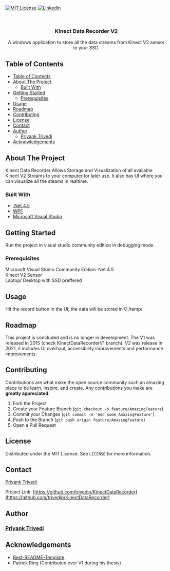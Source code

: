 
[![MIT License][license-shield]][license-url]
[![LinkedIn][linkedin-shield]][linkedin-url]



<!-- PROJECT LOGO -->
<br />
<p align="center">
  <!-- <a href="https://github.com/othneildrew/Best-README-Template">
    <img src="images/logo.png" alt="Logo" width="80" height="80">
  </a> -->

  <h3 align="center">Kinect Data Recorder V2</h3>

  <p align="center">
    A windows application to store all the data streams from Kinect V2 sensor to your SSD.
  </p>
</p>



<!-- TABLE OF CONTENTS -->
## Table of Contents

- [Table of Contents](#table-of-contents)
- [About The Project](#about-the-project)
  - [Built With](#built-with)
- [Getting Started](#getting-started)
  - [Prerequisites](#prerequisites)
- [Usage](#usage)
- [Roadmap](#roadmap)
- [Contributing](#contributing)
- [License](#license)
- [Contact](#contact)
- [Author](#author)
  - [Priyank Trivedi](#priyank-trivedi)
- [Acknowledgements](#acknowledgements)


<!-- ABOUT THE PROJECT -->
## About The Project
Kinect Data Recorder Allows Storage and Visualization of all available Kinect V2 Streams to your computer for later use. It also has UI where you can visualize all the steams in realtime.

### Built With

* [.Net 4.5](https://visualstudio.microsoft.com/vs/community/)
* [WPF](https://visualstudio.microsoft.com/vs/community/)
* [Microsoft Visual Studio](https://visualstudio.microsoft.com/vs/community/)



<!-- GETTING STARTED -->
## Getting Started

Run the project in visual studio community edition in debugging mode.

### Prerequisites

Microsoft Visual Studio Community Edition
.Net 4.5 <br/>
Kinect V2 Sensor <br/>
Laptop/ Desktop with SSD preffered <br/>


<!-- USAGE EXAMPLES -->
## Usage
Hit the record button in the UI, the data will be stored in C:/temp/


<!-- ROADMAP -->
## Roadmap

This project is concluded and is no longer in development. The V1 was released in 2015 (check KinectDataRecorderV1 branch). V2 was release in 2021, it includes UI overhaul, accessibility improvements and performance improvements.



<!-- CONTRIBUTING -->
## Contributing

Contributions are what make the open source community such an amazing place to be learn, inspire, and create. Any contributions you make are **greatly appreciated**.

1. Fork the Project
2. Create your Feature Branch (`git checkout -b feature/AmazingFeature`)
3. Commit your Changes (`git commit -m 'Add some AmazingFeature'`)
4. Push to the Branch (`git push origin feature/AmazingFeature`)
5. Open a Pull Request



<!-- LICENSE -->
## License
Distributed under the MIT License. See `LICENSE` for more information.



<!-- CONTACT -->
## Contact
[Priyank Trivedi](https://priyanktrivedi.com)

Project Link: [https://github.com/trivedip/KinectDataRecorder](https://github.com/trivedip/KinectDataRecorder)


## Author
### [Priyank Trivedi](https://priyanktrivedi.com)


<!-- ACKNOWLEDGEMENTS -->
## Acknowledgements
* [Best-README-Template](https://github.com/othneildrew/Best-README-Template)
* Patrick Ring (Contributed over V1 during his thesis)




<!-- MARKDOWN LINKS & IMAGES -->
<!-- https://www.markdownguide.org/basic-syntax/#reference-style-links -->
[license-shield]: https://img.shields.io/github/license/othneildrew/Best-README-Template.svg?style=flat-square
[license-url]: https://github.com/trivedip/KinectDataRecorder/blob/master/LICENSE.txt
[linkedin-shield]: https://img.shields.io/badge/-LinkedIn-black.svg?style=flat-square&logo=linkedin&colorB=555
[linkedin-url]: www.linkedin.com/in/trivedipriyank
[product-screenshot]: docs/kinect-v2-run.png
